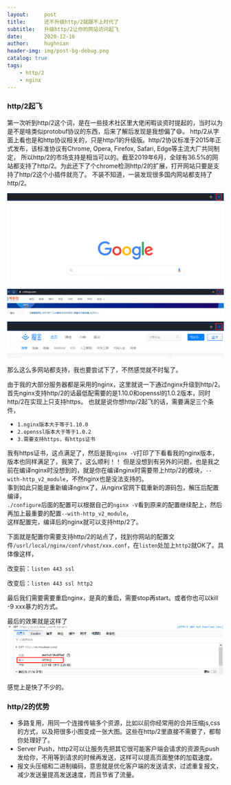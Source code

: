 ```yaml
---
layout:     post
title:      还不升级http/2就跟不上时代了
subtitle:   升级http/2让你的网站访问起飞
date:       2020-12-16
author:     hughnian
header-img: img/post-bg-debug.png
catalog: true
tags:
    - http/2
    - nginx
---
```


### http/2起飞
第一次听到http/2这个词，是在一些技术社区里大佬闲暇谈资时提起的，当时以为是不是啥类似protobuf协议的东西，后来了解后发现是我想偏了😄。
http/2从字面上看也是和http协议相关的，只是http/1的升级版。http/2协议标准于2015年正式发布，该标准协议有Chrome, Opera, Firefox, Safari, Edge等主流大厂共同制定，
所以http/2的市场支持是相当可以的。截至2019年6月，全球有36.5%的网站都支持了http/2。为此还下了个chrome检测http/2的扩展，打开网站只要是支持了http/2这个小插件就亮了。
不装不知道，一装发现很多国内网站都支持了http/2。

![](/img/2020-12-16-http2/2.png)

![](/img/2020-12-16-http2/3.png)

![](/img/2020-12-16-http2/4.png)

那么这么多网站都支持，我也要尝试下了，不然感觉就不时髦了。  

由于我的大部分服务器都是采用的nginx，这里就说一下通过nginx升级到http/2。  
首先nginx支持http/2的话最低配需要的是1.10.0和openssl的1.0.2版本，同时http/2在实现上只支持https。
也就是说你想http/2起飞的话，需要满足三个条件，    
- `1.nginx版本大于等于1.10.0`  
- `2.openssl版本大于等于1.0.2`  
- `3.需要支持https，有https证书`   

我有https证书，这点满足了，然后是我`nginx -V`打印了下看看我的nginx版本，版本也同样满足了，我笑了，这么顺利！！ 但是没想到有另外的问题，也是我之前在编译nginx时没想到的，就是你在编译nginx时需要带上http/2的模块，`--with-http_v2_module`，不然nginx也是没法支持的。   
事到如此只能是重新编译nginx了，从nginx官网下载重新的源码包，解压后配置编译，  
`./configure`后面的配置可以根据自己的`nginx -V`看到原来的配置继续配上，然后再加上最重要的配置`--with-http_v2_module`，    
这样配置完，编译后的nginx就可以支持http/2了。

下面就是配置你需要支持http/2的站点了，找到你网站的配置文件`/usrl/local/nginx/conf/vhost/xxx.conf`，在`listen`处加上`http2`就OK了。具体像这样，   

改变前：`listen 443 ssl`   

改变后：`listen 443 ssl http2`  

最后我们需要需要重启nginx，是真的重启，需要stop再start。或者你也可以kill -9 xxx暴力的方式。  

最后的效果就是这样了
![](/img/2020-12-16-http2/5.png)   

感觉上是快了不少的。  

### http/2的优势
- 多路复用，用同一个连接传输多个资源，比如以前你经常用的合并压缩js,css的方式，以及把很多小图变成一张大图。这些在http/2里直接不需要了，都帮你处理好了。
- Server Push，http2可以让服务先把其它很可能客户端会请求的资源先push发给你，不用等到请求的时候再发送，这样可以提高页面整体的加载速度。
- 报文头压缩和二进制编码，意思就是优化客户端的发送请求，过滤重复报文，减少发送量提高发送速度，而且节省了流量。